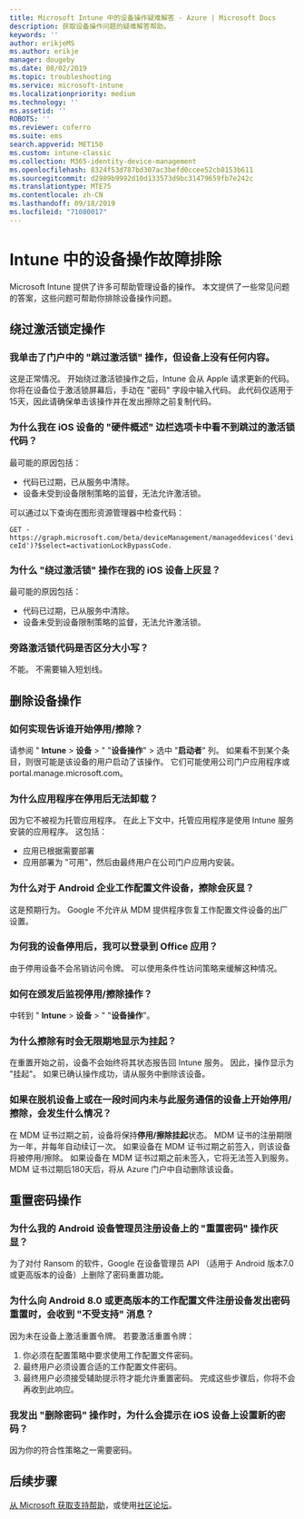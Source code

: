 ```yaml
---
title: Microsoft Intune 中的设备操作疑难解答 - Azure | Microsoft Docs
description: 获取设备操作问题的疑难解答帮助。
keywords: ''
author: erikjeMS
ms.author: erikje
manager: dougeby
ms.date: 08/02/2019
ms.topic: troubleshooting
ms.service: microsoft-intune
ms.localizationpriority: medium
ms.technology: ''
ms.assetid: ''
ROBOTS: ''
ms.reviewer: coferro
ms.suite: ems
search.appverid: MET150
ms.custom: intune-classic
ms.collection: M365-identity-device-management
ms.openlocfilehash: 8324f53d787bd307ac3befd0ccee52cb8153b611
ms.sourcegitcommit: d2989b9992d10d133573d9bc31479659fb7e242c
ms.translationtype: MTE75
ms.contentlocale: zh-CN
ms.lasthandoff: 09/18/2019
ms.locfileid: "71080017"
---
```

# <a name="troubleshoot-device-actions-in-intune"></a>Intune 中的设备操作故障排除

Microsoft Intune 提供了许多可帮助管理设备的操作。 本文提供了一些常见问题的答案，这些问题可帮助你排除设备操作问题。

## <a name="bypass-activation-lock-action"></a>绕过激活锁定操作

### <a name="i-clicked-the-bypass-activation-lock-action-in-the-portal-but-nothing-happened-on-the-device"></a>我单击了门户中的 "跳过激活锁" 操作，但设备上没有任何内容。
这是正常情况。 开始绕过激活锁操作之后，Intune 会从 Apple 请求更新的代码。 你将在设备位于激活锁屏幕后，手动在 "密码" 字段中输入代码。 此代码仅适用于15天，因此请确保单击该操作并在发出擦除之前复制代码。

### <a name="why-dont-i-see-the-bypass-activation-lock-code-in-the-hardware-overview-blade-of-my-ios-device"></a>为什么我在 iOS 设备的 "硬件概述" 边栏选项卡中看不到跳过的激活锁代码？
最可能的原因包括：
- 代码已过期，已从服务中清除。
- 设备未受到设备限制策略的监督，无法允许激活锁。

可以通过以下查询在图形资源管理器中检查代码：

```GET - https://graph.microsoft.com/beta/deviceManagement/manageddevices('deviceId')?$select=activationLockBypassCode.```

### <a name="why-is-the-bypass-activation-lock-action-greyed-out-for-my-ios-device"></a>为什么 "绕过激活锁" 操作在我的 iOS 设备上灰显？
最可能的原因包括： 
- 代码已过期，已从服务中清除。
- 设备未受到设备限制策略的监督，无法允许激活锁。

### <a name="is-the-bypass-activation-lock-code-case-sensitive"></a>旁路激活锁代码是否区分大小写？
不能。 不需要输入短划线。

## <a name="remove-devices-action"></a>删除设备操作

### <a name="how-do-i-tell-who-started-a-retirewipe"></a>如何实现告诉谁开始停用/擦除？
请参阅 " **Intune** > **设备** > " "**设备操作**" > 选中 "**启动者**" 列。
如果看不到某个条目，则很可能是该设备的用户启动了该操作。 它们可能使用公司门户应用程序或 portal.manage.microsoft.com。

### <a name="why-wasnt-my-application-uninstalled-after-using-retire"></a>为什么应用程序在停用后无法卸载？
因为它不被视为托管应用程序。 在此上下文中，托管应用程序是使用 Intune 服务安装的应用程序。 这包括：
- 应用已根据需要部署
- 应用部署为 "可用"，然后由最终用户在公司门户应用内安装。

### <a name="why-is-wipe-grayed-out-for-android-enterprise-work-profile-devices"></a>为什么对于 Android 企业工作配置文件设备，擦除会灰显？
这是预期行为。 Google 不允许从 MDM 提供程序恢复工作配置文件设备的出厂设置。

### <a name="why-can-i-sign-back-into-my-office-apps-after-my-device-was-retired"></a>为何我的设备停用后，我可以登录到 Office 应用？
由于停用设备不会吊销访问令牌。 可以使用条件性访问策略来缓解这种情况。

### <a name="how-can-i-monitor-a-retirewipe-action-after-it-was-issued"></a>如何在颁发后监视停用/擦除操作？
中转到 " **Intune** > **设备** > " "**设备操作**"。

### <a name="why-do-wipes-sometimes-show-as-pending-indefinitely"></a>为什么擦除有时会无限期地显示为挂起？
在重置开始之前，设备不会始终将其状态报告回 Intune 服务。 因此，操作显示为 "挂起"。 如果已确认操作成功，请从服务中删除该设备。

### <a name="what-happens-if-i-start-a-retirewipe-on-an-offline-device-or-a-device-that-hasnt-communicated-with-the-service-in-a-while"></a>如果在脱机设备上或在一段时间内未与此服务通信的设备上开始停用/擦除，会发生什么情况？
在 MDM 证书过期之前，设备将保持**停用/擦除挂起**状态。 MDM 证书的注册期限为一年，并每年自动续订一次。 如果设备在 MDM 证书过期之前签入，则该设备将被停用/擦除。 如果设备在 MDM 证书过期之前未签入，它将无法签入到服务。 MDM 证书过期后180天后，将从 Azure 门户中自动删除该设备。


## <a name="reset-passcode-action"></a>重置密码操作

### <a name="why-is-the-reset-passcode-action-greyed-out-on-my-android-device-admin-enrolled-device"></a>为什么我的 Android 设备管理员注册设备上的 "重置密码" 操作灰显？
为了对付 Ransom 的软件，Google 在设备管理员 API （适用于 Android 版本7.0 或更高版本的设备）上删除了密码重置功能。

### <a name="why-do-i-get-a-not-supported-message-when-i-issue-a-passcode-reset-to-my-android-80-or-later-work-profile-enrolled-device"></a>为什么向 Android 8.0 或更高版本的工作配置文件注册设备发出密码重置时，会收到 "不受支持" 消息？
因为未在设备上激活重置令牌。 若要激活重置令牌：
1. 你必须在配置策略中要求使用工作配置文件密码。
2. 最终用户必须设置合适的工作配置文件密码。
3. 最终用户必须接受辅助提示符才能允许重置密码。
完成这些步骤后，你将不会再收到此响应。

### <a name="why-am-i-prompted-to-set-a-new-passcode-on-my-ios-device-when-i-issue-the-remove-passcode-action"></a>我发出 "删除密码" 操作时，为什么会提示在 iOS 设备上设置新的密码？
因为你的符合性策略之一需要密码。

## <a name="next-steps"></a>后续步骤

[从 Microsoft 获取支持帮助](get-support.md)，或使用[社区论坛](https://social.technet.microsoft.com/Forums/en-US/home?category=microsoftintune)。
